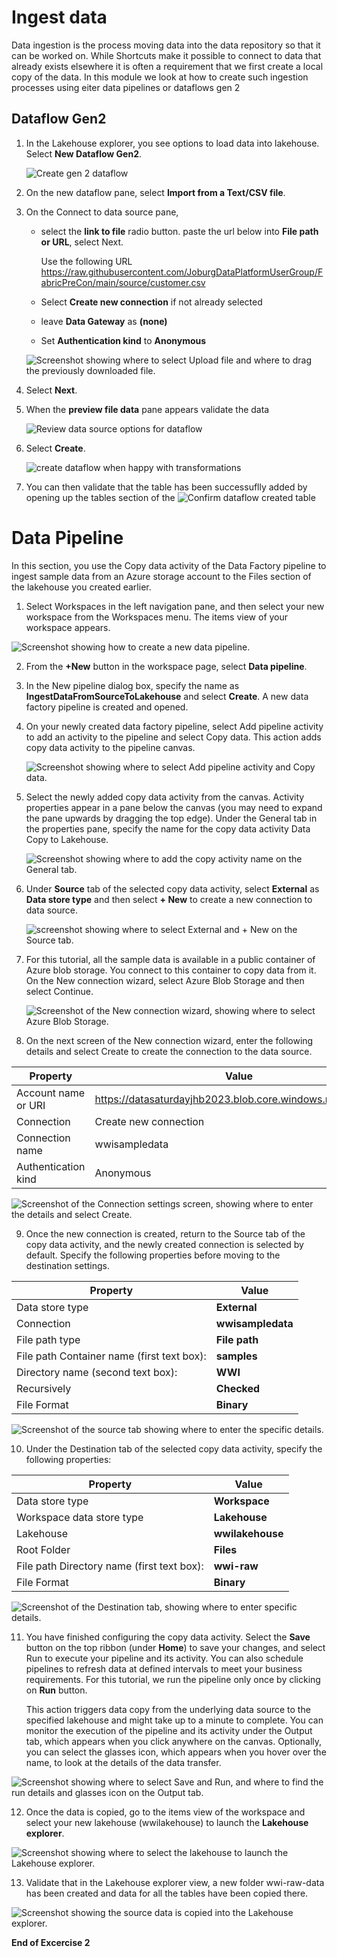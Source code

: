 # Ingest data

Data ingestion is the process moving data into the data repository so that it can be worked on. While Shortcuts make it possible to connect to data that already exists elsewhere it is often a requirement that we first create a local copy of the data. In this module we look at how to create such ingestion processes using eiter data pipelines or dataflows gen 2 

## Dataflow Gen2

1. In the Lakehouse explorer, you see options to load data into lakehouse. Select **New Dataflow Gen2**.

    ![Create gen 2 dataflow](/images/create-dataflow-gen2.png)

2. On the new dataflow pane, select **Import from a Text/CSV file**.


3. On the Connect to data source pane, 
    -   select the **link to file** radio button. paste the url below into **File path or URL**, select Next.

        Use the following URL
        https://raw.githubusercontent.com/JoburgDataPlatformUserGroup/FabricPreCon/main/source/customer.csv
    - Select **Create new connection** if not already selected
    - leave **Data Gateway** as **(none)**
    - Set **Authentication kind** to **Anonymous**

    ![Screenshot showing where to select Upload file and where to drag the previously downloaded file.](/images/dataflow-source.png)

4. Select **Next**.

5. When the **preview file data** pane appears validate the data 

    ![Review data source options for dataflow](/images/dataflow-reviewdata.png)

6. Select **Create**.

    ![create dataflow when happy with transformations](/images/dataflow-publish.png)



7. You can then validate that the table has been successuflly added by opening up the tables section of the 
    ![Confirm dataflow created table ](/images/dataflow-confirm-new-table.png)


# Data Pipeline

In this section, you use the Copy data activity of the Data Factory pipeline to ingest sample data from an Azure storage account to the Files section of the lakehouse you created earlier.

1. Select Workspaces in the left navigation pane, and then select your new workspace from the Workspaces menu. The items view of your workspace appears.

![Screenshot showing how to create a new data pipeline.](/images/create-data-pipeline.png)

2. From the **+New** button in the workspace page, select **Data pipeline**.

3. In the New pipeline dialog box, specify the name as **IngestDataFromSourceToLakehouse** and select **Create**. A new data factory pipeline is created and opened.

4. On your newly created data factory pipeline, select Add pipeline activity to add an activity to the pipeline and select Copy data. This action adds copy data activity to the pipeline canvas.

    ![Screenshot showing where to select Add pipeline activity and Copy data.](/images/pipeline-copy-data.png)

5. Select the newly added copy data activity from the canvas. Activity properties appear in a pane below the canvas (you may need to expand the pane upwards by dragging the top edge). Under the General tab in the properties pane, specify the name for the copy data activity Data Copy to Lakehouse.

    ![Screenshot showing where to add the copy activity name on the General tab.](/images/data-copy-to-lakehouse.png)

6. Under **Source** tab of the selected copy data activity, select **External** as **Data store type** and then select **+ New** to create a new connection to data source.

    ![screenshot showing where to select External and + New on the Source tab.](/images/data-store-source-external.png)

7. For this tutorial, all the sample data is available in a public container of Azure blob storage. You connect to this container to copy data from it. On the New connection wizard, select Azure Blob Storage and then select Continue.

    ![Screenshot of the New connection wizard, showing where to select Azure Blob Storage.](/images/new-connection-azure-blob-storage.png)

8. On the next screen of the New connection wizard, enter the following details and select Create to create the connection to the data source.

Property | Value
---|---
Account name or URI	| https://datasaturdayjhb2023.blob.core.windows.net/samples
Connection	| Create new connection
Connection name	| wwisampledata
Authentication kind	| Anonymous

![Screenshot of the Connection settings screen, showing where to enter the details and select Create.](/images/connection-settings-details.png)

9. Once the new connection is created, return to the Source tab of the copy data activity, and the newly created connection is selected by default. Specify the following properties before moving to the destination settings.

Property | Value
---|---
Data store type	| **External**
Connection	| **wwisampledata**
File path type	| **File path**
File path	Container name (first text box): | **samples**
Directory name (second text box): | **WWI**
Recursively	| **Checked**
File Format	| **Binary**

![Screenshot of the source tab showing where to enter the specific details.](/images/source-tab-details.png)

10. Under the Destination tab of the selected copy data activity, specify the following properties:

Property |	Value
---|---
Data store type | **Workspace**
Workspace data store type	|**Lakehouse**
Lakehouse	|**wwilakehouse**
Root Folder	|**Files**
File path	Directory name (first text box): | **wwi-raw**
File Format	| **Binary**

![Screenshot of the Destination tab, showing where to enter specific details.](/images/destination-tab-details.png)

11. You have finished configuring the copy data activity. Select the **Save** button on the top ribbon (under **Home**) to save your changes, and select Run to execute your pipeline and its activity. You can also schedule pipelines to refresh data at defined intervals to meet your business requirements. For this tutorial, we run the pipeline only once by clicking on **Run** button.

    This action triggers data copy from the underlying data source to the specified lakehouse and might take up to a minute to complete. You can monitor the execution of the pipeline and its activity under the Output tab, which appears when you click anywhere on the canvas. Optionally, you can select the glasses icon, which appears when you hover over the name, to look at the details of the data transfer.

![Screenshot showing where to select Save and Run, and where to find the run details and glasses icon on the Output tab.](/images/save-run-output-tab.png)

12. Once the data is copied, go to the items view of the workspace and select your new lakehouse (wwilakehouse) to launch the **Lakehouse explorer**.

![Screenshot showing where to select the lakehouse to launch the Lakehouse explorer.](/images/item-view-select-lakehouse.png)

13. Validate that in the Lakehouse explorer view, a new folder wwi-raw-data has been created and data for all the tables have been copied there.

![Screenshot showing the source data is copied into the Lakehouse explorer.](/images/validate-destination-table.png)

**End of Excercise 2**